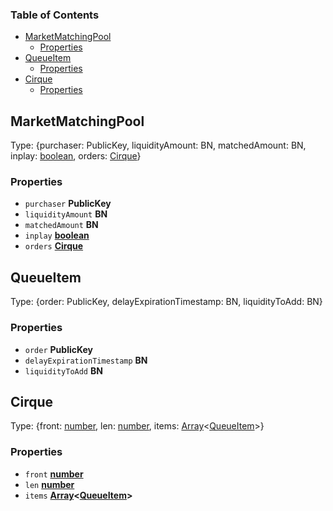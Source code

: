 <!-- Generated by documentation.js. Update this documentation by updating the source code. -->

### Table of Contents

*   [MarketMatchingPool][1]
    *   [Properties][2]
*   [QueueItem][3]
    *   [Properties][4]
*   [Cirque][5]
    *   [Properties][6]

## MarketMatchingPool

Type: {purchaser: PublicKey, liquidityAmount: BN, matchedAmount: BN, inplay: [boolean][7], orders: [Cirque][5]}

### Properties

*   `purchaser` **PublicKey**&#x20;
*   `liquidityAmount` **BN**&#x20;
*   `matchedAmount` **BN**&#x20;
*   `inplay` **[boolean][7]**&#x20;
*   `orders` **[Cirque][5]**&#x20;

## QueueItem

Type: {order: PublicKey, delayExpirationTimestamp: BN, liquidityToAdd: BN}

### Properties

*   `order` **PublicKey**&#x20;
*   `delayExpirationTimestamp` **BN**&#x20;
*   `liquidityToAdd` **BN**&#x20;

## Cirque

Type: {front: [number][8], len: [number][8], items: [Array][9]<[QueueItem][3]>}

### Properties

*   `front` **[number][8]**&#x20;
*   `len` **[number][8]**&#x20;
*   `items` **[Array][9]<[QueueItem][3]>**&#x20;

[1]: #marketmatchingpool

[2]: #properties

[3]: #queueitem

[4]: #properties-1

[5]: #cirque

[6]: #properties-2

[7]: https://developer.mozilla.org/docs/Web/JavaScript/Reference/Global_Objects/Boolean

[8]: https://developer.mozilla.org/docs/Web/JavaScript/Reference/Global_Objects/Number

[9]: https://developer.mozilla.org/docs/Web/JavaScript/Reference/Global_Objects/Array
